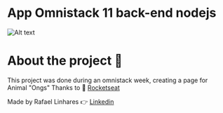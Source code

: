 # App Omnistack 11 back-end nodejs

![Alt text](https://repository-images.githubusercontent.com/249538637/61b75980-7097-11ea-8e56-c72cc2f088d7)

  # About the project 🐶
 
 This project was done during an omnistack week, creating a page for Animal "Ongs" 
  Thanks to 🚀 [Rocketseat](https://github.com/Rocketseat)
 
Made by Rafael Linhares 👉 [Linkedin](https://www.linkedin.com/in/rafael-linhares-js/)
